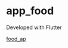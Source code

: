 # app_food
 Developed with Flutter

[food_ap](https://github.com/Pehsacinp/food_app/raw/main/assets/video.mp4)
